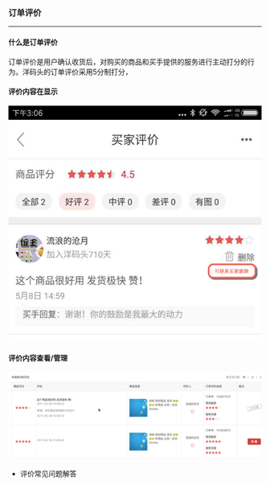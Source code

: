 ### 订单评价

---

#### 什么是订单评价

订单评价是用户确认收货后，对购买的商品和买手提供的服务进行主动打分的行为。洋码头的订单评价采用5分制打分，

#### 评价内容在显示

![](/order-management/images/orderrate3.png)

#### 评价内容查看/管理

![](/order-management/images/orderrate4.png)

* 评价常见问题解答



